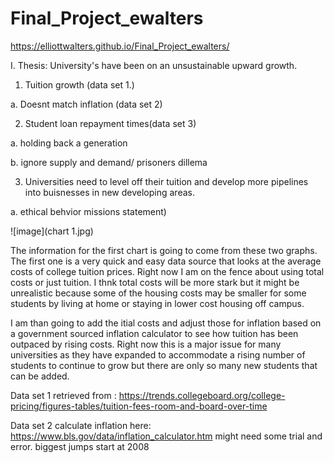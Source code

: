 # Final_Project_ewalters

https://elliottwalters.github.io/Final_Project_ewalters/

I. Thesis: University's have been on an unsustainable upward growth. 

1. Tuition growth (data set 1.)

a. Doesnt match inflation (data set 2)

2. Student loan repayment times(data set 3)

a. holding back a generation

b. ignore supply and demand/ prisoners dillema

3. Universities need to level off their tuition and develop more pipelines into buisnesses in new developing areas.

a. ethical behvior missions statement)

![image](chart 1.jpg)

The information for the first chart is going to come from these two graphs. The first one is a very quick and easy data source that looks at the average costs of college tuition prices. Right now I am on the fence about using total costs or just tuition. I thnk total costs will be more stark but it might be unrealistic because some of the housing costs may be smaller for some students by living at home or staying in lower cost housing off campus. 

I am than going to add the itial costs and adjust those for inflation based on a government sourced inflation calculator to see how tuition has been outpaced by rising costs. Right now this is a major issue for many universities as they have expanded to accommodate a rising number of students to continue to grow but there are only so many new students that can be added.

Data set 1 retrieved from : https://trends.collegeboard.org/college-pricing/figures-tables/tuition-fees-room-and-board-over-time

Data set 2 calculate inflation here: https://www.bls.gov/data/inflation_calculator.htm might need some trial and error. biggest jumps start at 2008
